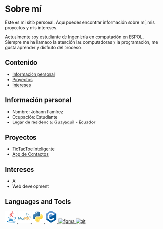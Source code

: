 # Sobre mí
Este es mi sitio personal. Aquí puedes encontrar información sobre mí, mis
proyectos y mis intereses.

Actualmente soy estudiante de Ingeniería en computación en ESPOL. Siempre me ha llamado la atención las computadoras y la programación, me gusta aprender y disfruto del proceso.

## Contenido
* [Información personal](#información-personal)
* [Proyectos](#proyectos)
* [Intereses](#intereses)
## Información personal
* Nombre: Johann Ramírez
* Ocupación: Estudiante
* Lugar de residencia: Guayaquil - Ecuador
## Proyectos
* [TicTacToe Inteligente](https://github.com/danlevil/ED-G9-Proyecto)
* [App de Contactos](https://github.com/Johrespi/ProyectoContactos)
## Intereses
* AI
* Web development
## Languages and Tools
<p align="left"> <a href="https://www.java.com" target="_blank" rel="noreferrer"> <img src="https://raw.githubusercontent.com/devicons/devicon/master/icons/java/java-original.svg" alt="java" width="40" height="40"/> </a> <a href="https://www.mysql.com/" target="_blank" rel="noreferrer"> <img src="https://raw.githubusercontent.com/devicons/devicon/master/icons/mysql/mysql-original-wordmark.svg" alt="mysql" width="40" height="40"/> </a> <a href="https://www.python.org" target="_blank" rel="noreferrer"> <img src="https://raw.githubusercontent.com/devicons/devicon/master/icons/python/python-original.svg" alt="python" width="40" height="40"/> </a> <a href="https://www.cprogramming.com/" target="_blank" rel="noreferrer"> <img src="https://raw.githubusercontent.com/devicons/devicon/master/icons/c/c-original.svg" alt="c" width="40" height="40"/> </a> <a href="https://www.figma.com/" target="_blank" rel="noreferrer"> <img src="https://www.vectorlogo.zone/logos/figma/figma-icon.svg" alt="figma" width="40" height="40"/> </a> <a href="https://git-scm.com/" target="_blank" rel="noreferrer"> <img src="https://www.vectorlogo.zone/logos/git-scm/git-scm-icon.svg" alt="git" width="40" height="40"/> </a> </p>
